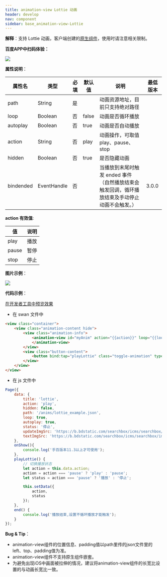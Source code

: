 ```yaml
---
title: animation-view Lottie 动画
header: develop
nav: component
sidebar: base_animation-view-Lottie
---
```




**解释**：支持 Lottie 动画，客户端创建的[原生组件](https://smartprogram.baidu.com/docs/develop/component/native/)，使用时请注意相关限制。

**百度APP中扫码体验：**

<img src="https://b.bdstatic.com/miniapp/assets/images/doc_demo/animation-view.png"  class="demo-qrcode-image" />

**属性说明**：

|属性名 |类型  |必填 |默认值  |说明|最低版本|
|---- | ---- | --- | ---- |---- |--|
| path | String  |是 |  |动画资源地址，目前只支持绝对路径| |
| loop | Boolean  | 否 | false | 动画是否循环播放 | |
|autoplay | Boolean | 否 |true	  |动画是否自动播放	| |
|action | String  |	 否 | play |动画操作，可取值 play、pause、stop	| |
|hidden | Boolean  | 否 | true |是否隐藏动画| |
|bindended | EventHandle | 否 |   | 当播放到末尾时触发 ended 事件（自然播放结束会触发回调，循环播放结束及手动停止动画不会触发。）|3.0.0|

**action 有效值**:

| 值 | 说明 |
| ---- | ---- |
| play | 播放 |
| pause | 暂停 |
| stop | 停止 |

**图片示例**：

<div class="m-doc-custom-examples">
    <div class="m-doc-custom-examples-correct">
        <img src="https://b.bdstatic.com/miniapp/images/animation-view.gif">
    </div>
    <div class="m-doc-custom-examples-correct">
        <img src=" ">
    </div>
    <div class="m-doc-custom-examples-correct">
        <img src=" ">
    </div>     
</div>

**代码示例**：


<a href="swanide://fragment/19c06d05f550daf240008413039c50021565512139450" title="在开发者工具中预览效果" target="_self">在开发者工具中预览效果</a>

* 在 swan 文件中

```html
<view class="container">
    <view class="animation-content hide">
        <view class="animation-info">
            <animation-view id="myAnim" action="{{action}}" loop="{{loop}}" hidden="{{hidden}}" class="controls hide" autoplay="{{autoplay}}" bind:ended="end" path="{{path}}">
            </animation-view>
        </view>
        <view class="button-content">
            <button bind:tap="playLottie" class="toggle-animation" type="primary" hover-stop-propagation="true">{{status}}lottie动画</button>
        </view>
    </view>
</view>

```
* 在 js 文件中

```javascript
Page({
    data: {
        title: 'lottie',
        action: 'play',
        hidden: false,
        path: '/anims/lottie_example.json',
        loop: true,
        autoplay: true,
        status: '停止',
        updateImgSrc: 'https://b.bdstatic.com/searchbox/icms/searchbox/img/bg-new.png',
        textImgSrc: 'https://b.bdstatic.com/searchbox/icms/searchbox/img/title.png'
    },
    onShow(){
        console.log('手百版本11.3以上才可使用');
    },
    playLottie() {
        // 切换播放状态
        let action = this.data.action;
        action = action === 'pause' ? 'play' : 'pause';
        let status = action === 'pause' ? '播放' : '停止';

        this.setData({
            action,
            status
        });
    },
    end() {
        console.log('播放结束,设置不循环播放才能触发');
    }
});
```


**Bug & Tip**：

* animation-view组件的位置信息、padding值以path里传的json文件里的left、top、padding值为准。
* animation-view组件不支持原生组件嵌套。
* 为避免出现iOS中画面被拉伸的情况，建议将animation-view组件的长宽比设置的与动画长宽比一致。
